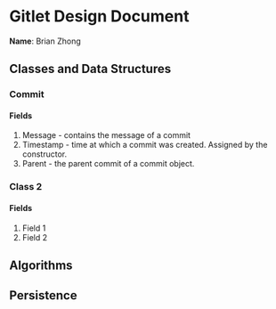 # Gitlet Design Document

**Name**: Brian Zhong

## Classes and Data Structures

### Commit

#### Fields
1. Message - contains the message of a commit
2. Timestamp - time at which a commit was created. Assigned by the constructor.
3. Parent - the parent commit of a commit object.


### Class 2

#### Fields

1. Field 1
2. Field 2


## Algorithms

## Persistence

